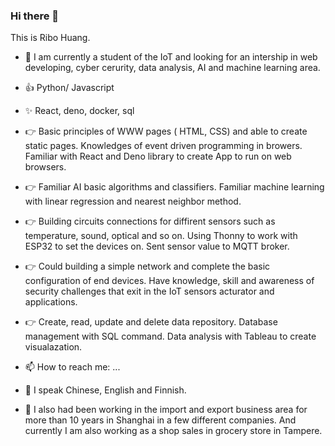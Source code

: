 ### Hi there 👋
This is Ribo Huang. 

- 🌱 I am currently a student of the IoT and looking for an intership in web developing, cyber cerurity, data analysis, AI and machine learning area. 
- 👍 Python/ Javascript
- ✨ React, deno, docker, sql

- 👉 Basic principles of WWW pages ( HTML, CSS) and able to create static pages. 
Knowledges of event driven programming in browers.
Familiar with React and Deno library to create App to run on web browsers.
- 👉 Familiar AI basic algorithms and classifiers.
Familiar machine learning with linear regression  and nearest neighbor method. 
- 👉 Building circuits connections for diffirent sensors such as temperature, sound, optical and so on. 
Using Thonny to work with ESP32 to set the devices on.
Sent sensor value to MQTT broker.
- 👉 Could building a simple network and complete the basic configuration of end devices.
Have knowledge, skill and awareness of security challenges that exit in the IoT sensors acturator and applications.
- 👉 Create, read, update and delete data repository.
Database management with SQL command.
Data analysis with Tableau to create visualazation.

- 📫 How to reach me: ...

- 👏 I speak Chinese, English and Finnish. 
- 🔭 I also had been working in the import and export business area for more than 10 years in Shanghai in a few different companies. And currently I am also working as a shop sales in grocery store in Tampere.

<!--
**Ribo228/Ribo228** is a ✨ _special_ ✨ repository because its `README.md` (this file) appears on your GitHub profile.

Here are some ideas to get you started:

- 🌱 I am currently a student of the IoT and looking for an intership web developing, cyber cerurity, data analysis, AI and machine learning area. 
- ✨ Python/ Javascript
- ✨ React, deno, docker 
- 👉 Basic principles of WWW pages ( HTML, CSS) and able to create static pages. 
Knowledges of event driven programming in browers.
Familiar with React and Deno library to create App to run on web browsers.

- 🤔 I’m looking for help with ...
- 💬 Ask me about ...
- 📫 How to reach me: ...
- 😄 Pronouns: ...
- ⚡ Fun fact: ...
- 👏 I speak Chinese, English and Finnish. 
- 🔭 I also had been working in the import and export business area for more than 10 years in Shanghai in a few different companies. And currently I am also working as a shop sales in grocery store in Tampere. 

- 
-->
